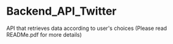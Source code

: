 # Backend_API_Twitter
API that retrieves data according to user's choices
(Please read READMe.pdf for more details)
